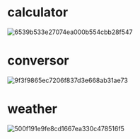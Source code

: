 # calculator
![6539b533e27074ea000b554cbb28f547](https://github.com/Miharu669/Calculator/assets/168824422/05d00217-e1d6-47cf-bd7a-be60f7cb2b47)


# conversor
![9f3f9865ec7206f837d3e668ab31ae73](https://github.com/Miharu669/Calculator/assets/168824422/1b85e570-36b5-4c95-8ffe-5c55e8ce9584)


# weather
![500f191e9fe8cd1667ea330c478516f5](https://github.com/Miharu669/Calculator/assets/168824422/9883e451-78b9-4ee1-b507-c2f542f3f9f9)
